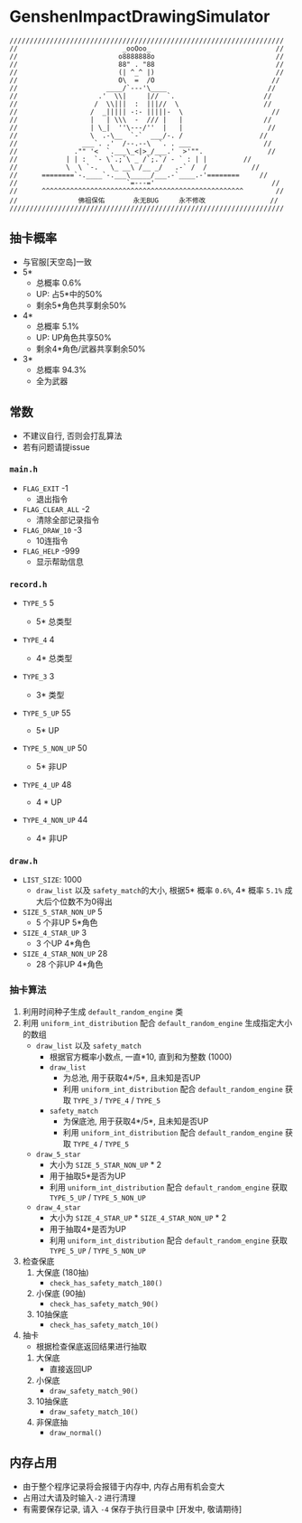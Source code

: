 # GenshenImpactDrawingSimulator

```
////////////////////////////////////////////////////////////////////
//                          _ooOoo_                               //
//                         o8888888o                              //
//                         88" . "88                              //
//                         (| ^_^ |)                              //
//                         O\  =  /O                             //
//                      ____/`---'\____                         //
//                    .'  \\|     |//  `.                      //
//                   /  \\|||  :  |||//  \                     //
//                  /  _||||| -:- |||||-  \                      //
//                  |   | \\\  -  /// |   |                    //
//                  | \_|  ''\---/''  |   |                     //
//                  \  .-\__  `-`  ___/-. /                   //
//                ___`. .'  /--.--\  `. . ___                  //
//              ."" '<  `.___\_<|>_/___.'  >'"".                //
//            | | :  `- \`.;`\ _ /`;.`/ - ` : | |         //
//            \  \ `-.   \_ __\ /__ _/   .-` /  /           //
//      ========`-.____`-.___\_____/___.-`____.-'========     //
//                           `=---='                             //
//      ^^^^^^^^^^^^^^^^^^^^^^^^^^^^^^^^^^^^^^^^^^^^^^^^^^        //
//               佛祖保佑       永无BUG     永不修改                //
////////////////////////////////////////////////////////////////////
```

## 抽卡概率
- 与官服[天空岛]一致
- 5*
    - 总概率 0.6%
    - UP: 占5*中的50%
    - 剩余5*角色共享剩余50%
- 4*
    - 总概率 5.1%
    - UP: UP角色共享50%
    - 剩余4*角色/武器共享剩余50%
- 3*
    - 总概率 94.3%
    - 全为武器

## 常数
- 不建议自行, 否则会打乱算法
- 若有问题请提issue

### `main.h`
- `FLAG_EXIT` -1
   - 退出指令
- `FLAG_CLEAR_ALL` -2
   - 清除全部记录指令
- `FLAG_DRAW_10` -3
   - 10连指令
- `FLAG_HELP` -999
   - 显示帮助信息

### `record.h`
- `TYPE_5` 5
   - 5* 总类型
- `TYPE_4` 4
   - 4* 总类型
- `TYPE_3` 3
   - 3* 类型
    
- `TYPE_5_UP` 55
   - 5* UP
- `TYPE_5_NON_UP` 50
   - 5* 非UP
- `TYPE_4_UP` 48
   - 4 * UP
- `TYPE_4_NON_UP` 44
   - 4* 非UP
    
### `draw.h`
- `LIST_SIZE`: 1000
   - `draw_list` 以及 `safety_match`的大小, 根据5* 概率 `0.6%`, 4* 概率 `5.1%` 成大后个位数不为0得出
- `SIZE_5_STAR_NON_UP` 5
   - 5 个非UP 5*角色
- `SIZE_4_STAR_UP` 3
   - 3 个UP 4*角色
- `SIZE_4_STAR_NON_UP` 28
   - 28 个非UP 4*角色

### 抽卡算法
1. 利用时间种子生成 `default_random_engine` 类
2. 利用 `uniform_int_distribution` 配合 `default_random_engine` 生成指定大小的数组
    - `draw_list` 以及 `safety_match`
        - 根据官方概率小数点, 一直*10, 直到和为整数 (1000)
        - `draw_list`
            - 为总池, 用于获取4*/5*, 且未知是否UP
            - 利用 `uniform_int_distribution` 配合 `default_random_engine` 获取 `TYPE_3` / `TYPE_4` / `TYPE_5`
        - `safety_match`
            - 为保底池, 用于获取4*/5*, 且未知是否UP
            - 利用 `uniform_int_distribution` 配合 `default_random_engine` 获取 `TYPE_4` / `TYPE_5`
    - `draw_5_star`
        - 大小为 `SIZE_5_STAR_NON_UP` * 2
        - 用于抽取5*是否为UP
        - 利用 `uniform_int_distribution` 配合 `default_random_engine` 获取 `TYPE_5_UP` / `TYPE_5_NON_UP`
    - `draw_4_star`
        - 大小为 `SIZE_4_STAR_UP` * `SIZE_4_STAR_NON_UP` * 2
        - 用于抽取4*是否为UP
        - 利用 `uniform_int_distribution` 配合 `default_random_engine` 获取 `TYPE_5_UP` / `TYPE_5_NON_UP`
3. 检查保底
    1. 大保底 (180抽)
        - `check_has_safety_match_180()`
    2. 小保底 (90抽)
        - `check_has_safety_match_90()`
    3. 10抽保底
        - `check_has_safety_match_10()`
4. 抽卡
    - 根据检查保底返回结果进行抽取
    1. 大保底
        - 直接返回UP
    2. 小保底
        - `draw_safety_match_90()`
    3. 10抽保底
        - `draw_safety_match_10()`
    4. 非保底抽
        - `draw_normal()`

## 内存占用
- 由于整个程序记录将会报错于内存中, 内存占用有机会变大
- 占用过大请及时输入`-2` 进行清理
- 有需要保存记录, 请入 `-4` 保存于执行目录中 [开发中, 敬请期待]